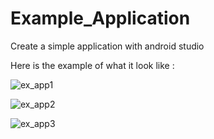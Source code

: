 # Example_Application

Create a simple application with android studio

Here is the example of what it look like : 

![ex_app1](https://user-images.githubusercontent.com/113985744/233755900-c0fddc01-85c6-4e2b-9442-869889b477a9.png)

![ex_app2](https://user-images.githubusercontent.com/113985744/233755982-90066632-ffe1-4bb8-ac57-4205cbcb80ea.png)

![ex_app3](https://user-images.githubusercontent.com/113985744/233756084-6df650ee-6303-40b0-8bdf-40ae4cbddda6.png)
